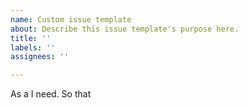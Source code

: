 ```yaml
---
name: Custom issue template
about: Describe this issue template's purpose here.
title: ''
labels: ''
assignees: ''

---
```


As a
I need.
So that
